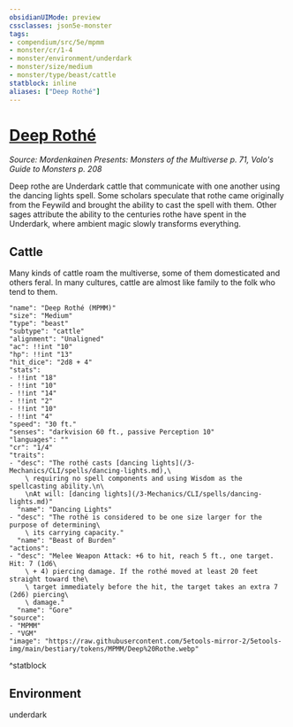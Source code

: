 ```yaml
---
obsidianUIMode: preview
cssclasses: json5e-monster
tags:
- compendium/src/5e/mpmm
- monster/cr/1-4
- monster/environment/underdark
- monster/size/medium
- monster/type/beast/cattle
statblock: inline
aliases: ["Deep Rothé"]
---
```

# [Deep Rothé](3-Mechanics\CLI\bestiary\beast/deep-rothe-mpmm.md)
*Source: Mordenkainen Presents: Monsters of the Multiverse p. 71, Volo's Guide to Monsters p. 208*  

Deep rothe are Underdark cattle that communicate with one another using the dancing lights spell. Some scholars speculate that rothe came originally from the Feywild and brought the ability to cast the spell with them. Other sages attribute the ability to the centuries rothe have spent in the Underdark, where ambient magic slowly transforms everything.

## Cattle

Many kinds of cattle roam the multiverse, some of them domesticated and others feral. In many cultures, cattle are almost like family to the folk who tend to them.

```statblock
"name": "Deep Rothé (MPMM)"
"size": "Medium"
"type": "beast"
"subtype": "cattle"
"alignment": "Unaligned"
"ac": !!int "10"
"hp": !!int "13"
"hit_dice": "2d8 + 4"
"stats":
- !!int "18"
- !!int "10"
- !!int "14"
- !!int "2"
- !!int "10"
- !!int "4"
"speed": "30 ft."
"senses": "darkvision 60 ft., passive Perception 10"
"languages": ""
"cr": "1/4"
"traits":
- "desc": "The rothé casts [dancing lights](/3-Mechanics/CLI/spells/dancing-lights.md),\
    \ requiring no spell components and using Wisdom as the spellcasting ability.\n\
    \nAt will: [dancing lights](/3-Mechanics/CLI/spells/dancing-lights.md)"
  "name": "Dancing Lights"
- "desc": "The rothé is considered to be one size larger for the purpose of determining\
    \ its carrying capacity."
  "name": "Beast of Burden"
"actions":
- "desc": "Melee Weapon Attack: +6 to hit, reach 5 ft., one target. Hit: 7 (1d6\
    \ + 4) piercing damage. If the rothé moved at least 20 feet straight toward the\
    \ target immediately before the hit, the target takes an extra 7 (2d6) piercing\
    \ damage."
  "name": "Gore"
"source":
- "MPMM"
- "VGM"
"image": "https://raw.githubusercontent.com/5etools-mirror-2/5etools-img/main/bestiary/tokens/MPMM/Deep%20Rothe.webp"
```
^statblock

## Environment

underdark